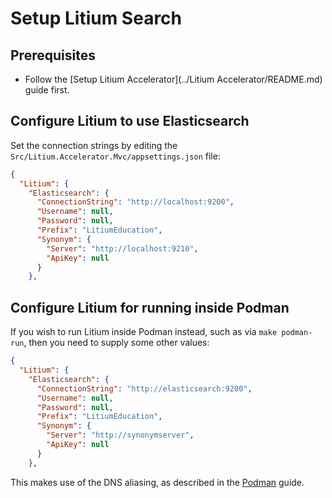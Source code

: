 # Setup Litium Search

## Prerequisites

- Follow the [Setup Litium Accelerator](../Litium Accelerator/README.md)
  guide first.

## Configure Litium to use Elasticsearch

Set the connection strings by editing the
`Src/Litium.Accelerator.Mvc/appsettings.json` file:

```json
{
  "Litium": {
    "Elasticsearch": {
      "ConnectionString": "http://localhost:9200",
      "Username": null,
      "Password": null,
      "Prefix": "LitiumEducation",
      "Synonym": {
        "Server": "http://localhost:9210",
        "ApiKey": null
      }
    },
```

## Configure Litium for running inside Podman

If you wish to run Litium inside Podman instead, such as via `make podman-run`,
then you need to supply some other values:

```json
{
  "Litium": {
    "Elasticsearch": {
      "ConnectionString": "http://elasticsearch:9200",
      "Username": null,
      "Password": null,
      "Prefix": "LitiumEducation",
      "Synonym": {
        "Server": "http://synonymserver",
        "ApiKey": null
      }
    },
```

This makes use of the DNS aliasing, as described in the [Podman](../Podman/README.md)
guide.
